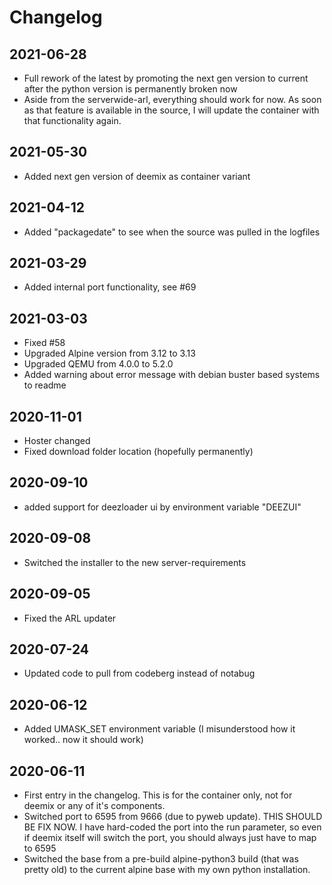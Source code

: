 # Changelog
## 2021-06-28
- Full rework of the latest by promoting the next gen version to current after the python version is permanently broken now
- Aside from the serverwide-arl, everything should work for now. As soon as that feature is available in the source, I will update the container with that functionality again.
## 2021-05-30
- Added next gen version of deemix as container variant
## 2021-04-12
- Added "packagedate" to see when the source was pulled in the logfiles
## 2021-03-29
- Added internal port functionality, see #69
## 2021-03-03
- Fixed #58
- Upgraded Alpine version from 3.12 to 3.13
- Upgraded QEMU from 4.0.0 to 5.2.0
- Added warning about error message with debian buster based systems to readme
## 2020-11-01
- Hoster changed
- Fixed download folder location (hopefully permanently)

## 2020-09-10
- added support for deezloader ui by environment variable "DEEZUI"

## 2020-09-08
- Switched the installer to the new server-requirements

## 2020-09-05
- Fixed the ARL updater

## 2020-07-24
- Updated code to pull from codeberg instead of notabug

## 2020-06-12
- Added UMASK_SET environment variable (I misunderstood how it worked.. now it should work)

## 2020-06-11
- First entry in the changelog. This is for the container only, not for deemix or any of it's components.
- Switched port to 6595 from 9666 (due to pyweb update). THIS SHOULD BE FIX NOW. I have hard-coded the port into the run parameter, so even if deemix itself will switch the port, you should always just have to map to 6595
- Switched the base from a pre-build alpine-python3 build (that was pretty old) to the current alpine base with my own python installation.
